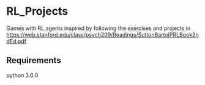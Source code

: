 # RL_Projects
Games with RL agents inspired by following the exercises and projects in https://web.stanford.edu/class/psych209/Readings/SuttonBartoIPRLBook2ndEd.pdf

## Requirements
python 3.6.0
